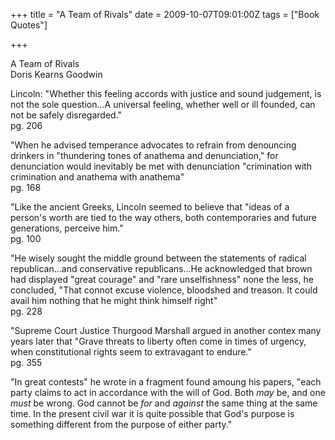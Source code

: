 +++
title = "A Team of Rivals"
date = 2009-10-07T09:01:00Z
tags = ["Book Quotes"]

+++

A Team of Rivals  
Doris Kearns Goodwin

Lincoln: "Whether this feeling accords with justice and sound judgement, is not the sole question...A universal feeling, whether well or ill founded, can not be safely disregarded."  
pg. 206

"When he advised temperance advocates to refrain from denouncing drinkers in "thundering tones of anathema and denunciation," for denunciation would inevitably be met with denunciation "crimination with crimination and anathema with anathema"  
pg. 168

"Like the ancient Greeks, Lincoln seemed to believe that "ideas of a person's worth are tied to the way others, both contemporaries and future generations, perceive him."  
pg. 100

"He wisely sought the middle ground between the statements of radical republican...and conservative republicans...He acknowledged that brown had displayed "great courage" and "rare unselfishness" none the less, he concluded, "That connot excuse violence, bloodshed and treason. It could avail him nothing that he might think himself right"  
pg. 228

"Supreme Court Justice Thurgood Marshall argued in another contex many years later that "Grave threats to liberty often come in times of urgency, when constitutional rights seem to extravagant to endure."  
pg. 355

"In great contests" he wrote in a fragment found amoung his papers, "each party claims to act in accordance with the will of God. Both _may_ be, and one _must_ be wrong. God cannot be _for_ and _against_ the same thing at the same time. In the present civil war it is quite possible that God's purpose is something different from the purpose of either party."
